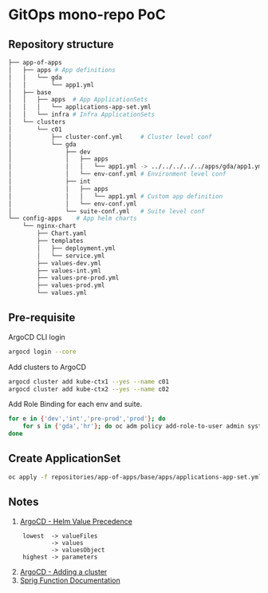 # GitOps mono-repo PoC

## Repository structure

```bash
├── app-of-apps
│   ├── apps # App definitions
│   │   └── gda
│   │       └── app1.yml
│   ├── base
│   │   ├── apps  # App ApplicationSets
│   │   │   └── applications-app-set.yml 
│   │   └── infra # Infra ApplicationSets
│   └── clusters
│       └── c01
│           ├── cluster-conf.yml     # Cluster level conf
│           └── gda
│               ├── dev
│               │   ├── apps
│               │   │   └── app1.yml -> ../../../../../apps/gda/app1.yml # Symlink to default app definition
│               │   └── env-conf.yml # Environment level conf
│               ├── int
│               │   ├── apps
│               │   │   └── app1.yml # Custom app definition
│               │   └── env-conf.yml 
│               └── suite-conf.yml   # Suite level conf
└── config-apps    # App helm charts
    └── nginx-chart
        ├── Chart.yaml
        ├── templates
        │   ├── deployment.yml
        │   └── service.yml
        ├── values-dev.yml
        ├── values-int.yml
        ├── values-pre-prod.yml
        ├── values-prod.yml
        └── values.yml
```

## Pre-requisite

ArgoCD CLI login
```bash
argocd login --core
```

Add clusters to ArgoCD
```bash
argocd cluster add kube-ctx1 --yes --name c01
argocd cluster add kube-ctx2 --yes --name c02
```

Add Role Binding for each env and suite.
```bash
for e in {'dev','int','pre-prod','prod'}; do
    for s in {'gda','hr'}; do oc adm policy add-role-to-user admin system:serviceaccount:openshift-gitops:openshift-gitops-argocd-application-controller -n $s-$e; done
done
```

## Create ApplicationSet
```bash
oc apply -f repositories/app-of-apps/base/apps/applications-app-set.yml
```

## Notes

1. [ArgoCD - Helm Value Precedence](https://argo-cd.readthedocs.io/en/latest/user-guide/helm/#helm-value-precedence)
```
    lowest  -> valueFiles
            -> values
            -> valuesObject
    highest -> parameters
```
2. [ArgoCD - Adding a cluster](https://argo-cd.readthedocs.io/en/stable/operator-manual/cluster-management/#adding-a-cluster) 
3. [Sprig Function Documentation](https://masterminds.github.io/sprig/)